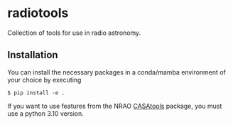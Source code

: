 # radiotools
Collection of tools for use in radio astronomy.

## Installation
You can install the necessary packages in a conda/mamba environment of your choice by executing
```
$ pip install -e .
```
If you want to use features from the NRAO [CASAtools](https://pypi.org/project/casatools/) package,
you must use a python 3.10 version.

